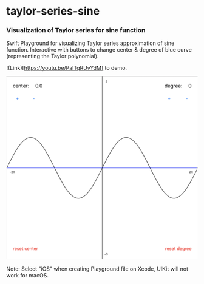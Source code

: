 # taylor-series-sine
### Visualization of Taylor series for sine function

Swift Playground for visualizing Taylor series approximation of sine function.
Interactive with buttons to change center & degree of blue curve (representing the Taylor polynomial).

!(Link)[https://youtu.be/PalTqRUvYdM] to demo.

![Alt text](/visualization.png?raw=true "Visualization")

Note: Select "iOS" when creating Playground file on Xcode, UIKit will not work for macOS.
